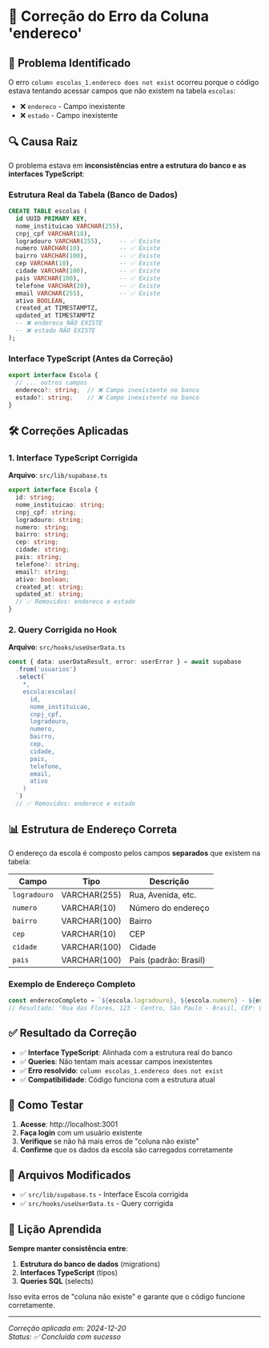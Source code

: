 # 🔧 Correção do Erro da Coluna 'endereco'

## 🎯 Problema Identificado

O erro `column escolas_1.endereco does not exist` ocorreu porque o código estava tentando acessar campos que não existem na tabela `escolas`:

- ❌ `endereco` - Campo inexistente
- ❌ `estado` - Campo inexistente

## 🔍 Causa Raiz

O problema estava em **inconsistências entre a estrutura do banco e as interfaces TypeScript**:

### Estrutura Real da Tabela (Banco de Dados)
```sql
CREATE TABLE escolas (
  id UUID PRIMARY KEY,
  nome_instituicao VARCHAR(255),
  cnpj_cpf VARCHAR(18),
  logradouro VARCHAR(255),     -- ✅ Existe
  numero VARCHAR(10),          -- ✅ Existe
  bairro VARCHAR(100),         -- ✅ Existe
  cep VARCHAR(10),             -- ✅ Existe
  cidade VARCHAR(100),         -- ✅ Existe
  pais VARCHAR(100),           -- ✅ Existe
  telefone VARCHAR(20),        -- ✅ Existe
  email VARCHAR(255),          -- ✅ Existe
  ativo BOOLEAN,
  created_at TIMESTAMPTZ,
  updated_at TIMESTAMPTZ
  -- ❌ endereco NÃO EXISTE
  -- ❌ estado NÃO EXISTE
);
```

### Interface TypeScript (Antes da Correção)
```typescript
export interface Escola {
  // ... outros campos
  endereco?: string;  // ❌ Campo inexistente no banco
  estado?: string;    // ❌ Campo inexistente no banco
}
```

## 🛠️ Correções Aplicadas

### 1. Interface TypeScript Corrigida

**Arquivo**: `src/lib/supabase.ts`

```typescript
export interface Escola {
  id: string;
  nome_instituicao: string;
  cnpj_cpf: string;
  logradouro: string;
  numero: string;
  bairro: string;
  cep: string;
  cidade: string;
  pais: string;
  telefone?: string;
  email?: string;
  ativo: boolean;
  created_at: string;
  updated_at: string;
  // ✅ Removidos: endereco e estado
}
```

### 2. Query Corrigida no Hook

**Arquivo**: `src/hooks/useUserData.ts`

```typescript
const { data: userDataResult, error: userError } = await supabase
  .from('usuarios')
  .select(`
    *,
    escola:escolas(
      id,
      nome_instituicao,
      cnpj_cpf,
      logradouro,
      numero,
      bairro,
      cep,
      cidade,
      pais,
      telefone,
      email,
      ativo
    )
  `)
  // ✅ Removidos: endereco e estado
```

## 📊 Estrutura de Endereço Correta

O endereço da escola é composto pelos campos **separados** que existem na tabela:

| Campo | Tipo | Descrição |
|-------|------|----------|
| `logradouro` | VARCHAR(255) | Rua, Avenida, etc. |
| `numero` | VARCHAR(10) | Número do endereço |
| `bairro` | VARCHAR(100) | Bairro |
| `cep` | VARCHAR(10) | CEP |
| `cidade` | VARCHAR(100) | Cidade |
| `pais` | VARCHAR(100) | País (padrão: Brasil) |

### Exemplo de Endereço Completo
```typescript
const enderecoCompleto = `${escola.logradouro}, ${escola.numero} - ${escola.bairro}, ${escola.cidade} - ${escola.pais}, CEP: ${escola.cep}`;
// Resultado: "Rua das Flores, 123 - Centro, São Paulo - Brasil, CEP: 01234-567"
```

## ✅ Resultado da Correção

- ✅ **Interface TypeScript**: Alinhada com a estrutura real do banco
- ✅ **Queries**: Não tentam mais acessar campos inexistentes
- ✅ **Erro resolvido**: `column escolas_1.endereco does not exist`
- ✅ **Compatibilidade**: Código funciona com a estrutura atual

## 🧪 Como Testar

1. **Acesse**: http://localhost:3001
2. **Faça login** com um usuário existente
3. **Verifique** se não há mais erros de "coluna não existe"
4. **Confirme** que os dados da escola são carregados corretamente

## 📝 Arquivos Modificados

- ✅ `src/lib/supabase.ts` - Interface Escola corrigida
- ✅ `src/hooks/useUserData.ts` - Query corrigida

## 🎯 Lição Aprendida

**Sempre manter consistência entre**:
1. **Estrutura do banco de dados** (migrations)
2. **Interfaces TypeScript** (tipos)
3. **Queries SQL** (selects)

Isso evita erros de "coluna não existe" e garante que o código funcione corretamente.

---

*Correção aplicada em: 2024-12-20*  
*Status: ✅ Concluída com sucesso*